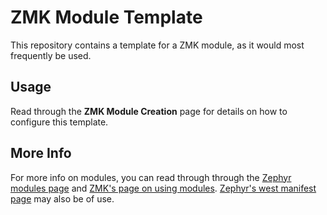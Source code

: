 # ZMK Module Template

This repository contains a template for a ZMK module, as it would most frequently be used. 

## Usage

Read through the **ZMK Module Creation** page for details on how to configure this template.

## More Info

For more info on modules, you can read through  through the [Zephyr modules page]() and [ZMK's page on using modules](). [Zephyr's west manifest page]() may also be of use.
